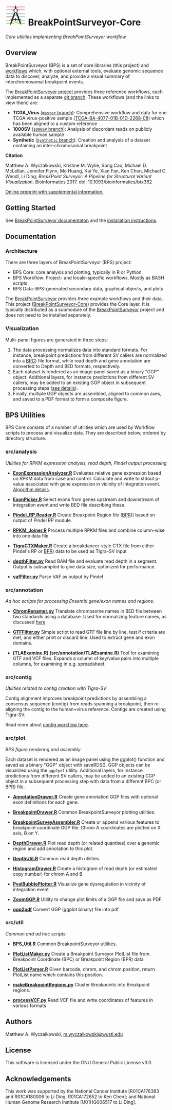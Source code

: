 # <img src="doc/BreakpointSurveyor.png" width="64"/> BreakPointSurveyor-Core
*Core utilities implementing BreakPointSurveyor workflow.*

## Overview

BreakPointSurveyor (BPS) is a set of core libraries (this project) and 
[workflows](https://github.com/ding-lab/BreakPointSurveyor) which, with optional external tools,
evaluate genomic sequence data to discover, analyze, and provide a visual summary of
interchromosomal breakpoint events.

The [BreakPointSurveyor project](https://github.com/ding-lab/BreakPointSurveyor) provides three reference workflows, each implemented as a separate [git
branch](https://git-scm.com/book/en/v2/Git-Branching-Branches-in-a-Nutshell).
These workflows (and the links to view them) are:

* **TCGA_Virus** ([`master` branch](https://github.com/ding-lab/BreakPointSurveyor)):  Comprehensive workflow and data for one
  TCGA virus-positive sample
  ([TCGA-BA-4077-01B-01D-2268-08](https://gdc-portal.nci.nih.gov/legacy-archive/files/6533e56c-b5b8-4c85-862b-a5526c5c2e0a))
  which has been aligned to a custom reference
* **1000SV** ([`1000SV` branch](https://github.com/ding-lab/BreakPointSurveyor/tree/1000SV)): Analysis of discordant reads on publicly available human sample 
* **Synthetic** ([`Synthetic` branch](https://github.com/ding-lab/BreakPointSurveyor/tree/Synthetic)): Creation and analysis of a dataset containing an inter-chromosomal breakpoint 

**Citation** 

Matthew A. Wyczalkowski, Kristine M. Wylie, Song Cao, Michael D. McLellan, Jennifer Flynn, Mo Huang, Kai Ye, Xian Fan, Ken Chen, Michael C. Wendl, Li Ding; *BreakPoint Surveyor: A Pipeline for Structural Variant Visualization*. Bioinformatics 2017. doi: 10.1093/bioinformatics/btx362

[Online preprint with supplemental information.](https://academic.oup.com/bioinformatics/article/3861338/BreakPoint-Surveyor-A-Pipeline-for-Structural) 

## Getting Started

See [BreakPointSurveyor documentaton](https://github.com/ding-lab/BreakPointSurveyor) and 
the [installation instructions](https://github.com/ding-lab/BreakPointSurveyor/blob/master/INSTALL.md).


## Documentation
### Architecture
There are three layers of BreakPointSurveyor (BPS) project:

* BPS Core: core analysis and plotting, typically in R or Python
* BPS Workflow: Project- and locale-specific workflows. Mostly as BASH scripts
* BPS Data: BPS-generated secondary data, graphical objects, and plots

The [BreakPointSurveyor](https://github.com/ding-lab/BreakPointSurveyor) provides
three example workflows and their data.  This project ([BreakPointSurveyor-Core](https://github.com/ding-lab/BreakPointSurveyor-Core))
provides the Core layer.  It is typically distributed as a submodule of the [BreakPointSurveyor](https://github.com/ding-lab/BreakPointSurveyor)
project and does not need to be installed separately.

### Visualization
Multi-panel figures are generated in three steps: 

1. The data processing normalizes data into standard formats. For instance, breakpoint
predictions from different SV callers are normalized into a [BPC](https://github.com/ding-lab/BreakPointSurveyor/blob/master/Development.md)) file format,
while read depth and gene annotation are converted to Depth and BED formats, respectively.  
2. Each dataset is rendered as an image panel saved as a binary "GGP" object.
Additional layers, for instance predictions from different SV callers, may be added to an existing
GGP object in subsequent processing steps ([see details](https://github.com/ding-lab/BreakPointSurveyor/blob/master/Development.md)).
3. Finally, multiple GGP objects are assembled, aligned to common axes,
and saved to a PDF format to form a composite figure.


## BPS Utilities

BPS Core consists of a number of utilities which are used by Workflow scripts to process and visualize data.  They are described
below, ordered by directory structure.

### src/analysis
*Utilities for RPKM expression analysis, read depth, Pindel output processing*

* **[ExonExpressionAnalyzer.R](src/analysis/ExonExpressionAnalyzer.R)**
Evaluates relative gene expression based on RPKM data from case and control.
Calculate and write to stdout p-value associated with gene expression in vicinity of integration event.
[Algorithm details](https://github.com/ding-lab/BreakPointSurveyor/blob/master/L_Expression/AlgorithmDetails.md).

* **[ExonPicker.R](src/analysis/ExonPicker.R)**
Select exons from genes upstream and downstream of integration event and write BED file describing these.

* **[Pindel_RP.Reader.R](src/analysis/Pindel_RP.Reader.R)**
Create Breakpoint Region file ([BPR](https://github.com/ding-lab/BreakPointSurveyor/blob/master/Development.md))) based on output of Pindel RP module.  

* **[RPKM_Joiner.R](src/analysis/RPKM_Joiner.R)**
Process multiple RPKM files and combine column-wise into one data file.  

* **[TigraCTXMaker.R](src/analysis/TigraCTXMaker.R)**
Create a breakdancer-style CTX file from either Pindel's RP or [BPR](https://github.com/ding-lab/BreakPointSurveyor/blob/master/Development.md)) data to be used as Tigra-SV input

* **[depthFilter.py](src/analysis/depthFilter.py)**
Read BAM file and evaluate read depth in a segment. Output is subsampled to give data size,
optimized for performance.

* **[vafFilter.py](src/analysis/vafFilter.py)**
Parse VAF as output by Pindel

### src/annotation
*Ad hoc scripts for processing Ensembl gene/exon names and regions.*

* **[ChromRenamer.py](src/annotation/ChromRenamer.py)**
Translate chromosome names in BED file between two standards using a database.
Used for normalizing feature names, as discussed [here](https://www.biostars.org/p/138011/)

* **[GTFFilter.py](src/annotation/GTFFilter.py)**
Simple script to read GTF file line by line, test if criteria are met, and either print or
discard line.  Used to extract gene and exon domains.

* **[TLAExamine.R] (src/annotation/TLAExamine.R)**
Tool for examining GTF and VCF files.  Expands a column of key/value pairs into multiple columns,
for examining in e.g. spreadsheet.

### src/contig
*Utilities related to contig creation with Tigra-SV*

Contig alignment improves breakpoint predictions by assembling a consensus
sequence (contig) from reads spanning a breakpoint, then re-aligning the contig
to the human+virus reference.  Contigs are created using Tigra-SV.

Read more about [contig workflow here](src/contig/README.md).

### src/plot
*BPS figure rendering and assembly*

Each dataset is rendered as an image panel using the ggplot() function and
saved as a binary "GGP" object with saveRDS().
GGP objects can be visualized using the `ggp2pdf` utility.  Additional layers,
for instance predictions from different SV callers, may be added to an existing
GGP object in a subsequent processing step with data from a different BPC (or
BPR) file. 

* **[AnnotationDrawer.R](src/plot/AnnotationDrawer.R)**
Create gene annotation GGP files with optional exon definitions for each gene.

* **[BreakpointDrawer.R](src/plot/BreakpointDrawer.R)**
Common BreakpointSurveyor plotting utilities.

* **[BreakpointSurveyAssembler.R](src/plot/BreakpointSurveyAssembler.R)**
Create or append various features to breakpoint coordinate GGP file.  Chrom A coordinates are plotted
on X axis, B on Y.

* **[DepthDrawer.R](src/plot/DepthDrawer.R)**
Plot read depth (or related quantites) over a genomic region and add annotation to this plot.

* **[DepthUtil.R](src/plot/DepthUtil.R)**
Common read depth utilities.

* **[HistogramDrawer.R](src/plot/HistogramDrawer.R)**
Create a histogram of read depth (or estimated copy number) for chrom A and B

* **[PvalBubblePlotter.R](src/plot/PvalBubblePlotter.R)**
Visualize gene dysregulation in vicinity of integration event

* **[ZoomGGP.R](src/plot/ZoomGGP.R)**
Utility to change plot limits of a GGP file and save as PDF

* **[ggp2pdf](src/plot/ggp2pdf)**
Convert GGP (ggplot binary) file into pdf

### src/util
*Common and ad hoc scripts*

* **[BPS_Util.R](src/util/BPS_Util.R)**
Common BreakpointSurveyor utilities.

* **[PlotListMaker.py](src/util/PlotListMaker.py)**
Create a Breakpoint Surveyor PlotList file from Breakpoint Coordinate (BPC) or Breakpoint Region (BPR) data

* **[PlotListParser.R](src/util/PlotListParser.R)**
Given barcode, chrom, and chrom position, return PlotList name which contains this position.

* **[makeBreakpointRegions.py](src/util/makeBreakpointRegions.py)**
Cluster Breakpoints into Breakpoint regions.

* **[processVCF.py](src/util/processVCF.py)**
Read VCF file and write coordinates of features in various formats

## Authors
Matthew A. Wyczalkowski, m.wyczalkowski@wustl.edu

## License
This software is licensed under the GNU General Public License v3.0

## Acknowledgements

This work was supported by the National Cancer Institute [R01CA178383 and
R01CA180006 to Li Ding, R01CA172652 to Ken Chen]; and National Human Genome Research
Institute [U01HG006517 to Li Ding]. 

